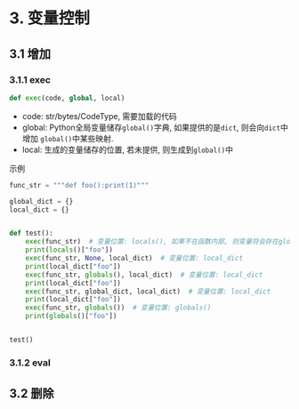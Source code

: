 # 3. 变量控制

## 3.1 增加

### 3.1.1 exec

```python
def exec(code, global, local)
```

* code: str/bytes/CodeType, 需要加载的代码
* global: Python全局变量储存`global()`字典, 如果提供的是`dict`, 则会向`dict`中增加 `global()`中某些映射.
* local: 生成的变量储存的位置, 若未提供, 则生成到`global()`中

示例

```python
func_str = """def foo():print(1)"""

global_dict = {}
local_dict = {}


def test():
    exec(func_str)  # 变量位置: locals(), 如果不在函数内部, 则变量将会存在globals()中
    print(locals()["foo"])
    exec(func_str, None, local_dict)  # 变量位置: local_dict
    print(local_dict["foo"])
    exec(func_str, globals(), local_dict)  # 变量位置: local_dict
    print(local_dict["foo"])
    exec(func_str, global_dict, local_dict)  # 变量位置: local_dict
    print(local_dict["foo"])
    exec(func_str, globals())  # 变量位置: globals()
    print(globals()["foo"])


test()
```

### 3.1.2 eval



## 3.2 删除

